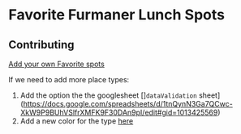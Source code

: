 # Favorite Furmaner Lunch Spots

## Contributing

[Add your own Favorite spots](https://docs.google.com/spreadsheets/d/1tnQynN3Ga7QCwc-XkW9P9BUhVSlfrXMFK9F30DAn9pI/edit)

If we need to add more place types:

1. Add the option the the googlesheet []`dataValidation` sheet](https://docs.google.com/spreadsheets/d/1tnQynN3Ga7QCwc-XkW9P9BUhVSlfrXMFK9F30DAn9pI/edit#gid=1013425569)
2. Add a new color for the type [here](https://github.com/FurmanCenter/cool-places-map/blob/master/docs/js/scripts.js#L15)
